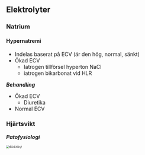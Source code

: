 ## Elektrolyter
### Natrium
#### Hypernatremi
* Indelas baserat på ECV (är den hög, normal, sänkt)
* Ökad ECV
    * Iatrogen tillförsel hyperton NaCl
    * iatrogen bikarbonat vid HLR

***Behandling***
* Ökad ECV
    * Diuretika
* Normal ECV





### Hjärtsvikt

***Patofysiologi***

<img src="./figs/sam3_tBJrLh8njf.png" alt=tBJrLh8njf style="zoom:50%">

